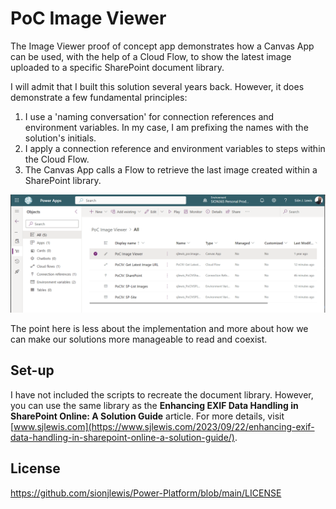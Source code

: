 # PoC Image Viewer

The Image Viewer proof of concept app demonstrates how a Canvas App can be used, with the help of a Cloud Flow, to show the latest image uploaded to a specific SharePoint document library.

I will admit that I built this solution several years back. However, it does demonstrate a few fundamental principles:

1. I use a 'naming conversation' for connection references and environment variables. In my case, I am prefixing the names with the solution's initials.
2. I apply a connection reference and environment variables to steps within the Cloud Flow.
3. The Canvas App calls a Flow to retrieve the last image created within a SharePoint library.

![Solution-Overview](https://github.com/sionjlewis/Power-Platform/blob/main/PoC-Image-Viewer/Assets/PoC-Image-Viewer-Solution-Overview.PNG)

The point here is less about the implementation and more about how we can make our solutions more manageable to read and coexist.

## Set-up

I have not included the scripts to recreate the document library. However, you can use the same library as the **Enhancing EXIF Data Handling in SharePoint Online: A Solution Guide** article. For more details, visit [www.sjlewis.com](https://www.sjlewis.com/2023/09/22/enhancing-exif-data-handling-in-sharepoint-online-a-solution-guide/).

## License

https://github.com/sionjlewis/Power-Platform/blob/main/LICENSE
